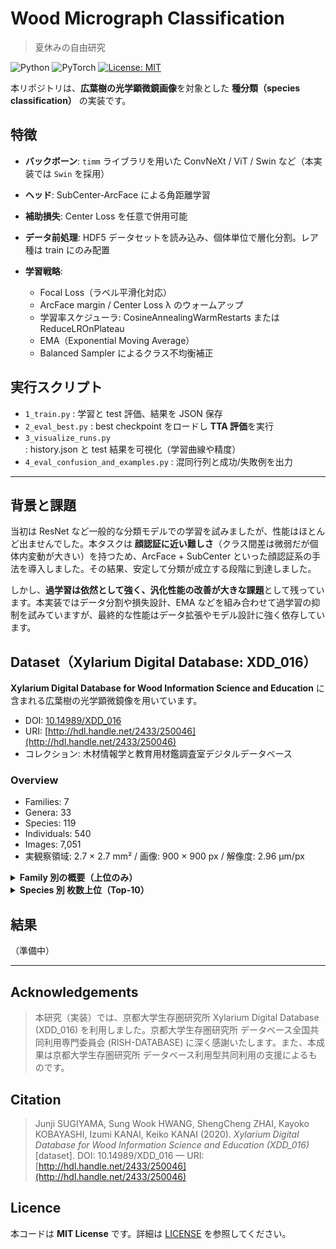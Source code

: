 # Wood Micrograph Classification

> 夏休みの自由研究

<p>
  <img alt="Python" src="https://img.shields.io/badge/python-3.13-blue.svg">
  <img alt="PyTorch" src="https://img.shields.io/badge/PyTorch-2.6-orange.svg">
  <a href="LICENSE">
    <img alt="License: MIT" src="https://img.shields.io/badge/License-MIT-green.svg">
  </a>
</p>

本リポジトリは、**広葉樹の光学顕微鏡画像**を対象とした **種分類（species classification）** の実装です。

## 特徴

* **バックボーン**: `timm` ライブラリを用いた ConvNeXt / ViT / Swin など（本実装では `Swin` を採用）
* **ヘッド**: SubCenter-ArcFace による角距離学習
* **補助損失**: Center Loss を任意で併用可能
* **データ前処理**: HDF5 データセットを読み込み、個体単位で層化分割。レア種は train にのみ配置
* **学習戦略**:

  * Focal Loss（ラベル平滑化対応）
  * ArcFace margin / Center Loss λ のウォームアップ
  * 学習率スケジューラ: CosineAnnealingWarmRestarts または ReduceLROnPlateau
  * EMA（Exponential Moving Average）
  * Balanced Sampler によるクラス不均衡補正

## 実行スクリプト

* `1_train.py` : 学習と test 評価、結果を JSON 保存
* `2_eval_best.py` : best checkpoint をロードし **TTA 評価**を実行
* `3_visualize_runs.py` : history.json と test 結果を可視化（学習曲線や精度）
* `4_eval_confusion_and_examples.py` : 混同行列と成功/失敗例を出力

---

## 背景と課題

当初は ResNet など一般的な分類モデルでの学習を試みましたが、性能はほとんど出ませんでした。本タスクは **顔認証に近い難しさ**（クラス間差は微弱だが個体内変動が大きい）を持つため、ArcFace + SubCenter といった顔認証系の手法を導入しました。その結果、安定して分類が成立する段階に到達しました。

しかし、**過学習は依然として強く、汎化性能の改善が大きな課題**として残っています。本実装ではデータ分割や損失設計、EMA などを組み合わせて過学習の抑制を試みていますが、最終的な性能はデータ拡張やモデル設計に強く依存しています。

## Dataset（Xylarium Digital Database: XDD\_016）

**Xylarium Digital Database for Wood Information Science and Education** に含まれる広葉樹の光学顕微鏡像を用いています。

* DOI: [10.14989/XDD\_016](https://doi.org/10.14989/XDD_016)
* URI: [http://hdl.handle.net/2433/250046](http://hdl.handle.net/2433/250046)
* コレクション: 木材情報学と教育用材鑑調査室デジタルデータベース

### Overview

* Families: 7
* Genera: 33
* Species: 119
* Individuals: 540
* Images: 7,051
* 実観察領域: 2.7 × 2.7 mm² / 画像: 900 × 900 px / 解像度: 2.96 µm/px

<details>
<summary><b>Family 別の概要（上位のみ）</b></summary>

| family       | n\_species | images |
| ------------ | ---------- | ------ |
| Fagaceae     | 18         | 2446   |
| Lauraceae    | 39         | 1658   |
| Magnoliaceae | 18         | 926    |
| Betulaceae   | 19         | 817    |
| Sapindaceae  | 18         | 444    |
| Ulmaceae     | 4          | 443    |
| Cannabaceae  | 3          | 317    |

</details>

<details>
<summary><b>Species 別 枚数上位（Top-10）</b></summary>

| species                | images |
| ---------------------- | ------ |
| Quercus\_crispula      | 266    |
| Fagus\_crenata         | 225    |
| Cinnamomum\_camphora   | 221    |
| Machilus\_thunbergii   | 210    |
| Quercus\_salicina      | 188    |
| Fagus\_japonica        | 180    |
| Litsea\_coreana        | 180    |
| Castanea\_crenata      | 177    |
| Quercus\_myrsinifolia  | 168    |
| Cinnamomum\_yabunikkei | 158    |

</details>

## 結果

（準備中）

---

## Acknowledgements

> 本研究（実装）では、京都大学生存圏研究所 Xylarium Digital Database (XDD\_016) を利用しました。京都大学生存圏研究所 データベース全国共同利用専門委員会 (RISH-DATABASE) に深く感謝いたします。また、本成果は京都大学生存圏研究所 データベース利用型共同利用の支援によるものです。

## Citation

> Junji SUGIYAMA, Sung Wook HWANG, ShengCheng ZHAI, Kayoko KOBAYASHI, Izumi KANAI, Keiko KANAI (2020).
> *Xylarium Digital Database for Wood Information Science and Education (XDD\_016)* \[dataset].
> DOI: 10.14989/XDD\_016 — URI: [http://hdl.handle.net/2433/250046](http://hdl.handle.net/2433/250046)

## Licence

本コードは **MIT License** です。詳細は [LICENSE](LICENSE) を参照してください。